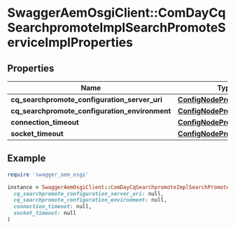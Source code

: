 # SwaggerAemOsgiClient::ComDayCqSearchpromoteImplSearchPromoteServiceImplProperties

## Properties

| Name | Type | Description | Notes |
| ---- | ---- | ----------- | ----- |
| **cq_searchpromote_configuration_server_uri** | [**ConfigNodePropertyString**](ConfigNodePropertyString.md) |  | [optional] |
| **cq_searchpromote_configuration_environment** | [**ConfigNodePropertyString**](ConfigNodePropertyString.md) |  | [optional] |
| **connection_timeout** | [**ConfigNodePropertyInteger**](ConfigNodePropertyInteger.md) |  | [optional] |
| **socket_timeout** | [**ConfigNodePropertyInteger**](ConfigNodePropertyInteger.md) |  | [optional] |

## Example

```ruby
require 'swagger_aem_osgi'

instance = SwaggerAemOsgiClient::ComDayCqSearchpromoteImplSearchPromoteServiceImplProperties.new(
  cq_searchpromote_configuration_server_uri: null,
  cq_searchpromote_configuration_environment: null,
  connection_timeout: null,
  socket_timeout: null
)
```

